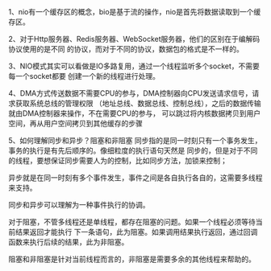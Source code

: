 1、nio有一个缓存区的概念，bio是基于流的操作，nio是首先将数据读取到一个缓存区。

2、对于Http服务器、Redis服务器、WebSocket服务器，他们的区别在于编解码协议使用的是不同
的协议，而对于不同的协议，数据包的格式是不一样的。

3、NIO模式其实可以看做是IO多路复用，通过一个线程监听多个socket，不需要每一个socket都要
创建一个新的线程进行处理。

4、DMA方式传送数据不需要CPU的参与，DMA控制器向CPU发送请求信号，请求获取系统总线的管理权限
（地址总线、数据总线、控制总线），之后的数据传输就由DMA控制器来操作，不在需要CPU的参与，
可以跳过将内核数据拷贝到用户空间，再从用户空间拷贝到其他缓存的步骤

5、如何理解同步和异步？阻塞和非阻塞
同步指的是同一时刻只有一个事务发生，事务的执行是有先后顺序的。像细粒度的执行语句天然是
同步的，但是对于不同的线程，要想保证同步需要人为的控制，比如同步方法，加锁来控制；

异步就是在同一时刻有多个事件发生，事件之间是各自执行各自的，这需要多线程来支持。

同步和异步可以理解为一种事件执行的协调。

对于阻塞，不管多线程还是单线程，都存在阻塞的问题。如果一个线程必须等待当前结果返回才能执行
下一条语句，此为阻塞。如果调用结果执行返回，通过回调函数来执行后续的结果，此为非阻塞。

阻塞和非阻塞是针对当前线程而言的，非阻塞是需要多余的其他线程来帮助的。
